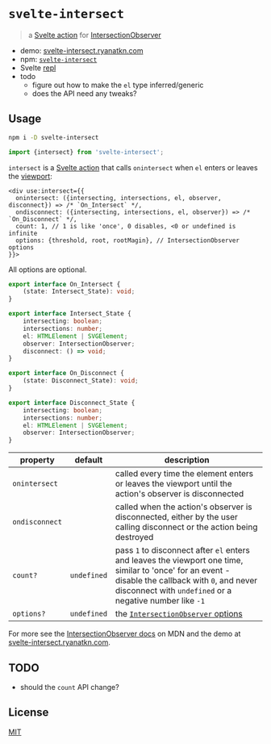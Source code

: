 # `svelte-intersect`

> a [Svelte action](https://svelte.dev/docs/svelte-action) for
> [IntersectionObserver](https://developer.mozilla.org/en-US/docs/Web/API/IntersectionObserver/IntersectionObserver)

- demo: [svelte-intersect.ryanatkn.com](https://svelte-intersect.ryanatkn.com/)
- npm: [`svelte-intersect`](https://www.npmjs.com/package/svelte-intersect)
- Svelte [repl](https://svelte.dev/repl/fad8afe445344c6ab38caea752a3dec5?version=4.1.2)
- todo
  - figure out how to make the `el` type inferred/generic
  - does the API need any tweaks?

## Usage

```bash
npm i -D svelte-intersect
```

```ts
import {intersect} from 'svelte-intersect';
```

`intersect` is a [Svelte action](https://svelte.dev/docs/svelte-action)
that calls `onintersect` when `el` enters or leaves
the [viewport](https://developer.mozilla.org/en-US/docs/Web/CSS/Viewport_concepts):

```svelte
<div use:intersect={{
  onintersect: ({intersecting, intersections, el, observer, disconnect}) => /* `On_Intersect` */,
  ondisconnect: ({intersecting, intersections, el, observer}) => /* `On_Disconnect` */,
  count: 1, // 1 is like 'once', 0 disables, <0 or undefined is infinite
  options: {threshold, root, rootMagin}, // IntersectionObserver options
}}>
```

All options are optional.

```ts
export interface On_Intersect {
	(state: Intersect_State): void;
}

export interface Intersect_State {
	intersecting: boolean;
	intersections: number;
	el: HTMLElement | SVGElement;
	observer: IntersectionObserver;
	disconnect: () => void;
}

export interface On_Disconnect {
	(state: Disconnect_State): void;
}

export interface Disconnect_State {
	intersecting: boolean;
	intersections: number;
	el: HTMLElement | SVGElement;
	observer: IntersectionObserver;
}
```

| property       | default     | description                                                                                                                                                                                                     |
| -------------- | ----------- | --------------------------------------------------------------------------------------------------------------------------------------------------------------------------------------------------------------- |
| `onintersect`  |             | called every time the element enters or leaves the viewport until the action's observer is disconnected                                                                                                         |
| `ondisconnect` |             | called when the action's observer is disconnected, either by the user calling disconnect or the action being destroyed                                                                                          |
| `count?`       | `undefined` | pass `1` to disconnect after `el` enters and leaves the viewport one time, similar to 'once' for an event - disable the callback with `0`, and never disconnect with `undefined` or a negative number like `-1` |
| `options?`     | `undefined` | the [`IntersectionObserver` options](https://developer.mozilla.org/en-US/docs/Web/API/IntersectionObserver/IntersectionObserver#options)                                                                        |

For more see the
[IntersectionObserver docs](https://developer.mozilla.org/en-US/docs/Web/API/IntersectionObserver/IntersectionObserver) on MDN
and the demo at [svelte-intersect.ryanatkn.com](https://svelte-intersect.ryanatkn.com/).

## TODO

- should the `count` API change?

## License

[MIT](LICENSE)
